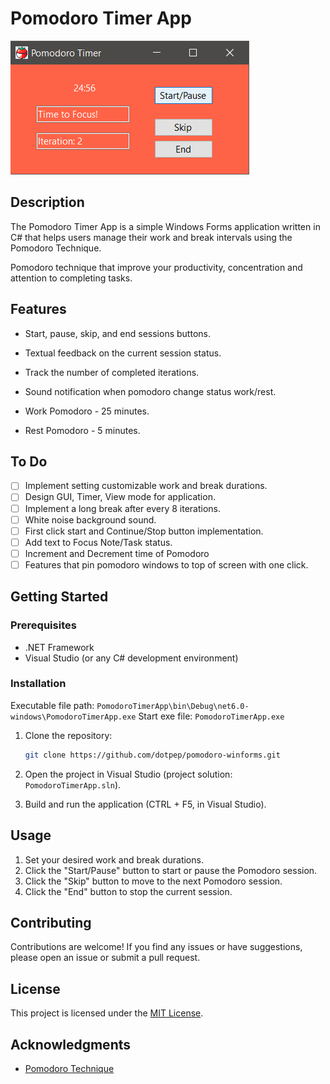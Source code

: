 # Pomodoro Timer App

![Pomodoro Timer App](app_demo.png)

## Description

The Pomodoro Timer App is a simple Windows Forms application written in C# that helps users manage their work and break intervals using the Pomodoro Technique.

Pomodoro technique that improve your productivity, concentration and attention to completing tasks.

## Features

- Start, pause, skip, and end sessions buttons.
- Textual feedback on the current session status.
- Track the number of completed iterations.
- Sound notification when pomodoro change status work/rest.

- Work Pomodoro - 25 minutes.
- Rest Pomodoro - 5 minutes.

## To Do

- [ ] Implement setting customizable work and break durations.
- [ ] Design GUI, Timer, View mode for application.
- [ ] Implement a long break after every 8 iterations.
- [ ] White noise background sound.
- [ ] First click start and Continue/Stop button implementation.
- [ ] Add text to Focus Note/Task status.
- [ ] Increment and Decrement time of Pomodoro
- [ ] Features that pin pomodoro windows to top of screen with one click.

## Getting Started

### Prerequisites

- .NET Framework
- Visual Studio (or any C# development environment)

### Installation

Executable file path: `PomodoroTimerApp\bin\Debug\net6.0-windows\PomodoroTimerApp.exe`
Start exe file: `PomodoroTimerApp.exe`

1. Clone the repository:

    ```bash
    git clone https://github.com/dotpep/pomodoro-winforms.git
    ```

2. Open the project in Visual Studio (project solution: `PomodoroTimerApp.sln`).

3. Build and run the application (CTRL + F5, in Visual Studio).

## Usage

1. Set your desired work and break durations.
2. Click the "Start/Pause" button to start or pause the Pomodoro session.
3. Click the "Skip" button to move to the next Pomodoro session.
4. Click the "End" button to stop the current session.

## Contributing

Contributions are welcome! If you find any issues or have suggestions, please open an issue or submit a pull request.

## License

This project is licensed under the [MIT License](LICENSE).

## Acknowledgments

- [Pomodoro Technique](https://en.wikipedia.org/wiki/Pomodoro_Technique)
